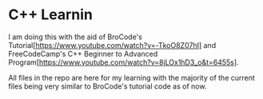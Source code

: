 # C++ Learnin

I am doing this with the aid of BroCode's Tutorial[https://www.youtube.com/watch?v=-TkoO8Z07hI] and FreeCodeCamp's C++ Beginner to Advanced Program[https://www.youtube.com/watch?v=8jLOx1hD3_o&t=6455s]. 

All files in the repo are here for my learning with the majority of the current files being very similar to BroCode's tutorial code as of now.
